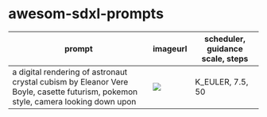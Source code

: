 # awesom-sdxl-prompts

|prompt  |imageurl|scheduler, guidance scale, steps|
|--------|--------|----|
|a digital rendering of astronaut crystal cubism by Eleanor Vere Boyle, casette futurism, pokemon style, camera looking down upon|![](https://pbxt.replicate.delivery/IrRBkXIIZfRSLKsvZBzDqBws4qt6Btk88RWfCMkMf4q7kqriA/out-0.png)|K_EULER, 7.5, 50|
